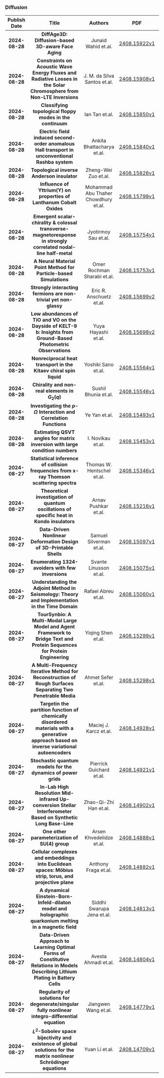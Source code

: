 
### Diffusion
|Publish Date|Title|Authors|PDF|Code|
| :---: | :---: | :---: | :---: | :---: |
|**2024-08-28**|**DiffAge3D: Diffusion-based 3D-aware Face Aging**|Junaid Wahid et.al.|[2408.15922v1](http://arxiv.org/abs/2408.15922v1)|null|
|**2024-08-28**|**Constraints on Acoustic Wave Energy Fluxes and Radiative Losses in the Solar Chromosphere from Non-LTE Inversions**|J. M. da Silva Santos et.al.|[2408.15908v1](http://arxiv.org/abs/2408.15908v1)|null|
|**2024-08-28**|**Classifying topological floppy modes in the continuum**|Ian Tan et.al.|[2408.15850v1](http://arxiv.org/abs/2408.15850v1)|null|
|**2024-08-28**|**Electric field induced second-order anomalous Hall transport in unconventional Rashba system**|Ankita Bhattacharya et.al.|[2408.15840v1](http://arxiv.org/abs/2408.15840v1)|null|
|**2024-08-28**|**Topological inverse Anderson insulator**|Zheng-Wei Zuo et.al.|[2408.15826v1](http://arxiv.org/abs/2408.15826v1)|null|
|**2024-08-28**|**Influence of Yttrium(Y) on properties of Lanthanum Cobalt Oxides**|Mohammad Abu Thaher Chowdhury et.al.|[2408.15798v1](http://arxiv.org/abs/2408.15798v1)|null|
|**2024-08-28**|**Emergent scalar-chirality \& colossal transverse-magnetoresponse in strongly correlated nodal-line half-metal**|Jyotirmoy Sau et.al.|[2408.15754v1](http://arxiv.org/abs/2408.15754v1)|null|
|**2024-08-28**|**A Neural Material Point Method for Particle-based Simulations**|Omer Rochman Sharabi et.al.|[2408.15753v1](http://arxiv.org/abs/2408.15753v1)|null|
|**2024-08-28**|**Strongly interacting fermions are non-trivial yet non-glassy**|Eric R. Anschuetz et.al.|[2408.15699v2](http://arxiv.org/abs/2408.15699v2)|null|
|**2024-08-28**|**Low abundances of TiO and VO on the Dayside of KELT-9 b: Insights from Ground-Based Photometric Observations**|Yuya Hayashi et.al.|[2408.15698v2](http://arxiv.org/abs/2408.15698v2)|null|
|**2024-08-28**|**Nonreciprocal heat transport in the Kitaev chiral spin liquid**|Yoshiki Sano et.al.|[2408.15564v1](http://arxiv.org/abs/2408.15564v1)|null|
|**2024-08-28**|**Chirality and non-real elements in $G_2(q)$**|Sushil Bhunia et.al.|[2408.15546v1](http://arxiv.org/abs/2408.15546v1)|null|
|**2024-08-28**|**Investigating the $p$-$Ω$ Interaction and Correlation Functions**|Ye Yan et.al.|[2408.15493v1](http://arxiv.org/abs/2408.15493v1)|null|
|**2024-08-28**|**Estimating QSVT angles for matrix inversion with large condition numbers**|I. Novikau et.al.|[2408.15453v1](http://arxiv.org/abs/2408.15453v1)|null|
|**2024-08-27**|**Statistical inference of collision frequencies from x-ray Thomson scattering spectra**|Thomas W. Hentschel et.al.|[2408.15346v1](http://arxiv.org/abs/2408.15346v1)|null|
|**2024-08-27**|**Theoretical investigation of quantum oscillations of specific heat in Kondo insulators**|Arnav Pushkar et.al.|[2408.15216v1](http://arxiv.org/abs/2408.15216v1)|null|
|**2024-08-27**|**Data-Driven Nonlinear Deformation Design of 3D-Printable Shells**|Samuel Silverman et.al.|[2408.15097v1](http://arxiv.org/abs/2408.15097v1)|[link](https://github.com/samsilverman/nonlinear-deformation-design)|
|**2024-08-27**|**Enumerating 1324-avoiders with few inversions**|Svante Linusson et.al.|[2408.15075v1](http://arxiv.org/abs/2408.15075v1)|null|
|**2024-08-27**|**Understanding the Adjoint Method in Seismology: Theory and Implementation in the Time Domain**|Rafael Abreu et.al.|[2408.15060v1](http://arxiv.org/abs/2408.15060v1)|null|
|**2024-08-27**|**TourSynbio: A Multi-Modal Large Model and Agent Framework to Bridge Text and Protein Sequences for Protein Engineering**|Yiqing Shen et.al.|[2408.15299v1](http://arxiv.org/abs/2408.15299v1)|[link](https://github.com/tsynbio/TourSynbio)|
|**2024-08-27**|**A Multi-Frequency Iterative Method for Reconstruction of Rough Surfaces Separating Two Penetrable Media**|Ahmet Sefer et.al.|[2408.15298v1](http://arxiv.org/abs/2408.15298v1)|null|
|**2024-08-27**|**Targetin the partition function of chemically disordered materials with a generative approach based on inverse variational autoencoders**|Maciej J. Karcz et.al.|[2408.14928v1](http://arxiv.org/abs/2408.14928v1)|null|
|**2024-08-27**|**Stochastic quantum models for the dynamics of power grids**|Pierrick Guichard et.al.|[2408.14921v1](http://arxiv.org/abs/2408.14921v1)|null|
|**2024-08-27**|**In-Lab High Resolution Mid-infrared Up-conversion Stellar Interferometer Based on Synthetic Long Base-Line**|Zhao-Qi-Zhi Han et.al.|[2408.14902v1](http://arxiv.org/abs/2408.14902v1)|null|
|**2024-08-27**|**One other parameterization of SU(4) group**|Arsen Khvedelidze et.al.|[2408.14888v1](http://arxiv.org/abs/2408.14888v1)|null|
|**2024-08-27**|**Cellular complexes and embeddings into Euclidean spaces: Möbius strip, torus, and projective plane**|Anthony Fraga et.al.|[2408.14882v1](http://arxiv.org/abs/2408.14882v1)|null|
|**2024-08-27**|**A dynamical Einstein-Born-Infeld-dilaton model and holographic quarkonium melting in a magnetic field**|Siddhi Swarupa Jena et.al.|[2408.14813v1](http://arxiv.org/abs/2408.14813v1)|null|
|**2024-08-27**|**Data-Driven Approach to Learning Optimal Forms of Constitutive Relations in Models Describing Lithium Plating in Battery Cells**|Avesta Ahmadi et.al.|[2408.14804v1](http://arxiv.org/abs/2408.14804v1)|null|
|**2024-08-27**|**Regularity of solutions for degenerate/singular fully nonlinear integro-differential equation**|Jiangwen Wang et.al.|[2408.14779v1](http://arxiv.org/abs/2408.14779v1)|null|
|**2024-08-27**|**$L^{2}$-Sobolev space bijectivity and existence of global solutions for the matrix nonlinear Schrödinger equations**|Yuan Li et.al.|[2408.14709v1](http://arxiv.org/abs/2408.14709v1)|null|
